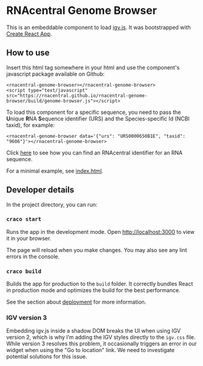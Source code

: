 # RNAcentral Genome Browser

This is an embeddable component to load [igv.js](https://github.com/igvteam/igv.js).
It was bootstrapped with [Create React App](https://github.com/facebook/create-react-app).

## How to use

Insert this html tag somewhere in your html and use the component's javascript package available on Github:

```
<rnacentral-genome-browser></rnacentral-genome-browser>
<script type="text/javascript" src="https://rnacentral.github.io/rnacentral-genome-browser/build/genome-browser.js"></script>
```

To load this component for a specific sequence, you need to pass the **U**nique **R**NA **S**equence 
identifier (URS) and the Species-specific Id (NCBI taxid), for example: 

```
<rnacentral-genome-browser data='{"urs": "URS0000650B1E", "taxid": "9606"}'></rnacentral-genome-browser>
```

Click [here](https://rnacentral.org/help#how-to-find-rnacentral-id) to see how you can find an RNAcentral identifier 
for an RNA sequence.

For a minimal example, see [index.html](./index.html).

## Developer details

In the project directory, you can run:

### `craco start`

Runs the app in the development mode. Open [http://localhost:3000](http://localhost:3000) to view it in your browser.

The page will reload when you make changes. You may also see any lint errors in the console.

### `craco build`

Builds the app for production to the `build` folder.
It correctly bundles React in production mode and optimizes the build for the best performance.

See the section about [deployment](https://facebook.github.io/create-react-app/docs/deployment) for more information.

### IGV version 3

Embedding igv.js inside a shadow DOM breaks the UI when using IGV version 2, which is why I’m adding the IGV styles 
directly to the `igv.css` file. While version 3 resolves this problem, it occasionally triggers an error in our widget 
when using the "Go to location" link. We need to investigate potential solutions for this issue.
